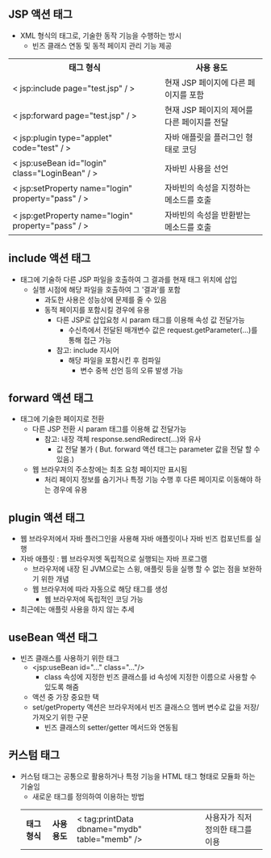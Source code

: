 ## JSP 액션 태그
- XML 형식의 태그로, 기술한 동작 기능을 수행하는 방시
  - 빈즈 클래스 연동 및 동적 페이지 관리 기능 제공
  
<table>
  <th> 태그 형식
  <th> 사용 용도
  <tr>
    <td> < jsp:include page="test.jsp" / >
    <td> 현재 JSP 페이지에 다른 페이지를 포함
  <tr>
    <td> < jsp:forward page="test.jsp" / >
    <td> 현재 JSP 페이지의 제어를 다른 페이지를 전달
  <tr>
    <td> < jsp:plugin type="applet" code="test" / >
    <td> 자바 애플릿을 플러그인 형태로 코딩
  <tr>
    <td> < jsp:useBean id="login" class="LoginBean" / >
    <td> 자바빈 사용을 선언    
  <tr>
    <td> < jsp:setProperty name="login" property="pass" / >
    <td> 자바빈의 속성을 지정하는 메소드를 호출 
  <tr>
    <td> < jsp:getProperty name="login" property="pass" / >
    <td> 자바빈의 속성을 반환받는 메소드를 호출
</table>    
      
## include 액션 태그 
- 태그에 기술하 다른 JSP 파일을 호출하여 그 결과를 현재 태그 위치에 삽입
  - 실행 시점에 해당 파일을 호출하여 그 '결과'를 포함
    - 과도한 사용은 성능상에 문제를 줄 수 있음
    - 동적 페이지를 포함시킬 경우에 유용
      - 다른 JSP로 삽입요청 시 param 태그를 이용해 속성 값 전달가능
        - 수신측에서 전달된 매개변수 값은 request.getParameter(...)를 통해 접근 가능
      - 참고: include 지시어
        - 해당 파일을 포함시킨 후 컴파일
          - 변수 중복 선언 등의 오류 발생 가능
      
## forward 액션 태그
- 태그에 기술한 페이지로 전환
  - 다른 JSP 전환 시 param 태그를 이용해 값 전달가능
    - 참고: 내장 객체 response.sendRedirect(...)와 유사
      - 값 전달 불가 ( But. forward 액션 태그는 parameter 값을 전달 할 수 있음.)
  - 웹 브라우저의 주소창에는 최초 요청 페이지만 표시됨
    - 처리 페이지 정보를 숨기거나 특정 기능 수행 후 다른 페이지로 이동해야 하는 경우에 유용
      
## plugin 액션 태그
  - 웹 브라우저에서 자바 플러그인을 사용해 자바 애플릿이나 자바 빈즈 컴포넌트를 실행
  - 자바 애플릿 : 웹 브라우저엣 독립적으로 실행되는 자바 프로그램
    - 브라우저에 내장 된 JVM으로는 스윙, 애플릿 등을 실행 할 수 없는 점을 보완하기 위한 개념
    - 웹 브라우저에 따라 자동으로 해당 태그를 생성
      - 웹 브라우저에 독립적인 코딩 가능
  - 최근에는 애플릿 사용을 하지 않는 추세
      
## useBean 액션 태그
  - 빈즈 클래스를 사용하기 위한 태그
    - <jsp:useBean id="..." class="..."/>
      - class 속성에 지정한 빈즈 클래스를 id 속성에 지정한 이름으로 사용할 수 있도록 해줌
    - 액션 중 가장 중요한 택
    - set/getProperty 액션은 브라우저에서 빈즈 클래스으 멤버 변수로 값을 저장/가져오기 위한 구문
      - 빈즈 클래스의 setter/getter 메서드와 연동됨

## 커스텀 태그
  - 커스텀 태그는 공통으로 활용하거나 특정 기능을 HTML 태그 형태로 모듈화 하는 기술임
      - 새로운 태그를 정의하여 이용하는 방법
      <table>
        <th> 태그 형식
        <th> 사용 용도
        <td> < tag:printData dbname="mydb" table="memb" />
        <td> 사용자가 직저 정의한 태그를 이용
